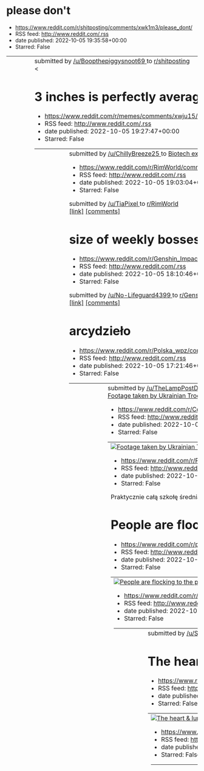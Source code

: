 # please don't
 - https://www.reddit.com/r/shitposting/comments/xwk1m3/please_dont/
 - RSS feed: http://www.reddit.com/.rss
 - date published: 2022-10-05 19:35:58+00:00
 - Starred: False

<table> <tr><td> <a href="https://www.reddit.com/r/shitposting/comments/xwk1m3/please_dont/"> <img alt="please don't" src="https://preview.redd.it/oe3ntmyxh1s91.jpg?width=320&amp;crop=smart&amp;auto=webp&amp;s=6f7716cd518fcfd7b8b5738075a5a3997357928e" title="please don't" /> </a> </td><td> &#32; submitted by &#32; <a href="https://www.reddit.com/user/Boopthepiggysnoot69"> /u/Boopthepiggysnoot69 </a> &#32; to &#32; <a href="https://www.reddit.com/r/shitposting/"> r/shitposting </a> <br /> <span><

# 3 inches is perfectly average at age 18.
 - https://www.reddit.com/r/memes/comments/xwju15/3_inches_is_perfectly_average_at_age_18/
 - RSS feed: http://www.reddit.com/.rss
 - date published: 2022-10-05 19:27:47+00:00
 - Starred: False

<table> <tr><td> <a href="https://www.reddit.com/r/memes/comments/xwju15/3_inches_is_perfectly_average_at_age_18/"> <img alt="3 inches is perfectly average at age 18." src="https://preview.redd.it/ffolwllkg1s91.jpg?width=640&amp;crop=smart&amp;auto=webp&amp;s=a58ec13b92c1922ba62da5402675ea92f273298e" title="3 inches is perfectly average at age 18." /> </a> </td><td> &#32; submitted by &#32; <a href="https://www.reddit.com/user/ChillyBreeze25"> /u/ChillyBreeze25 </a> &#32; to &#32; <a href="https

# Biotech expansion announced! Update 1.4 on unstable branch
 - https://www.reddit.com/r/RimWorld/comments/xwj7am/biotech_expansion_announced_update_14_on_unstable/
 - RSS feed: http://www.reddit.com/.rss
 - date published: 2022-10-05 19:03:04+00:00
 - Starred: False

&#32; submitted by &#32; <a href="https://www.reddit.com/user/TiaPixel"> /u/TiaPixel </a> &#32; to &#32; <a href="https://www.reddit.com/r/RimWorld/"> r/RimWorld </a> <br /> <span><a href="https://i.redd.it/0v8di63p81s91.jpg">[link]</a></span> &#32; <span><a href="https://www.reddit.com/r/RimWorld/comments/xwj7am/biotech_expansion_announced_update_14_on_unstable/">[comments]</a></span>

# size of weekly bosses compared
 - https://www.reddit.com/r/Genshin_Impact_Leaks/comments/xwhvmj/size_of_weekly_bosses_compared/
 - RSS feed: http://www.reddit.com/.rss
 - date published: 2022-10-05 18:10:46+00:00
 - Starred: False

&#32; submitted by &#32; <a href="https://www.reddit.com/user/No-Lifeguard4399"> /u/No-Lifeguard4399 </a> &#32; to &#32; <a href="https://www.reddit.com/r/Genshin_Impact_Leaks/"> r/Genshin_Impact_Leaks </a> <br /> <span><a href="https://i.redd.it/z6dw1lit21s91.jpg">[link]</a></span> &#32; <span><a href="https://www.reddit.com/r/Genshin_Impact_Leaks/comments/xwhvmj/size_of_weekly_bosses_compared/">[comments]</a></span>

# arcydzieło
 - https://www.reddit.com/r/Polska_wpz/comments/xwgluc/arcydzieło/
 - RSS feed: http://www.reddit.com/.rss
 - date published: 2022-10-05 17:21:46+00:00
 - Starred: False

<table> <tr><td> <a href="https://www.reddit.com/r/Polska_wpz/comments/xwgluc/arcydzieło/"> <img alt="arcydzieło" src="https://preview.redd.it/qw7ugu92u0s91.gif?width=320&amp;crop=smart&amp;s=396ac4281b365a2b8363da8fc24b0eea1edb44eb" title="arcydzieło" /> </a> </td><td> &#32; submitted by &#32; <a href="https://www.reddit.com/user/TheLampPostDealer"> /u/TheLampPostDealer </a> &#32; to &#32; <a href="https://www.reddit.com/r/Polska_wpz/"> r/Polska_wpz </a> <br /> <span><a href="https://i.redd.it/

# Footage taken by Ukrainian Troops of a Russian BMP driving to a Designated Surrender point.
 - https://www.reddit.com/r/CombatFootage/comments/xwfxqv/footage_taken_by_ukrainian_troops_of_a_russian/
 - RSS feed: http://www.reddit.com/.rss
 - date published: 2022-10-05 16:56:34+00:00
 - Starred: False

<table> <tr><td> <a href="https://www.reddit.com/r/CombatFootage/comments/xwfxqv/footage_taken_by_ukrainian_troops_of_a_russian/"> <img alt="Footage taken by Ukrainian Troops of a Russian BMP driving to a Designated Surrender point." src="https://external-preview.redd.it/oyCFsqruN1-Wcc_1haTs5nak80XhuFNz9i5trJNxQNY.png?width=320&amp;crop=smart&amp;auto=webp&amp;s=800baa888e265b0725db67c8366aae737b179aa6" title="Footage taken by Ukrainian Troops of a Russian BMP driving to a Designated Surrender p

# To normalne na studiach?
 - https://www.reddit.com/r/Polska/comments/xwfnmi/to_normalne_na_studiach/
 - RSS feed: http://www.reddit.com/.rss
 - date published: 2022-10-05 16:45:46+00:00
 - Starred: False

<!-- SC_OFF --><div class="md"><p>Praktycznie całą szkołę średnią pisałem 90% notatek, testów, zadań itp. na komputerze, miałem opinię o dysgrafię i dosyć dobre oceny więc nikt nigdy nie miał z tym problemu. Myślałem, że na studiach to już w ogóle bajka i nie będę musiał nawet nosić zeszytu tylko w spokoju będę mógł na zajęciach korzystać z PDFów na tablecie i do tego notować na laptopie. A tu nagle okazuje się że praktycznie każdy wykładowca robi o to problem i chce wszystko na papierze xD dzis

# People are flocking to the passport officies across Kaliningrad (new citisens receive pasports after chugging a pitcher of Pilsener)
 - https://www.reddit.com/r/poland/comments/xwfn6u/people_are_flocking_to_the_passport_officies/
 - RSS feed: http://www.reddit.com/.rss
 - date published: 2022-10-05 16:45:17+00:00
 - Starred: False

<table> <tr><td> <a href="https://www.reddit.com/r/poland/comments/xwfn6u/people_are_flocking_to_the_passport_officies/"> <img alt="People are flocking to the passport officies across Kaliningrad (new citisens receive pasports after chugging a pitcher of Pilsener)" src="https://preview.redd.it/ixf355ukn0s91.jpg?width=640&amp;crop=smart&amp;auto=webp&amp;s=121657f0d1482281b004b550249451b91b1279a3" title="People are flocking to the passport officies across Kaliningrad (new citisens receive pasport

# Wife catches her cheating husband
 - https://www.reddit.com/r/PublicFreakout/comments/xwfl5n/wife_catches_her_cheating_husband/
 - RSS feed: http://www.reddit.com/.rss
 - date published: 2022-10-05 16:43:04+00:00
 - Starred: False

<table> <tr><td> <a href="https://www.reddit.com/r/PublicFreakout/comments/xwfl5n/wife_catches_her_cheating_husband/"> <img alt="Wife catches her cheating husband" src="https://external-preview.redd.it/z1o-rP7lgn6cRXCDrTxH6j66LUUBFO5d9jB9olA8wpQ.png?width=320&amp;crop=smart&amp;auto=webp&amp;s=f5d9da5c223f0c1891cf0c0f88426f5c7f048db7" title="Wife catches her cheating husband" /> </a> </td><td> &#32; submitted by &#32; <a href="https://www.reddit.com/user/SamMee514"> /u/SamMee514 </a> &#32; to &#

# The heart & lung capacity & strength of trans women exceed those of cis women, even after years of hormone therapy, but they are lower than those of cis men. Total body fat was lower & skeletal muscle mass was higher among the trans women than among the cis women, but higher & lower than cis men.
 - https://www.reddit.com/r/science/comments/xwen38/the_heart_lung_capacity_strength_of_trans_women/
 - RSS feed: http://www.reddit.com/.rss
 - date published: 2022-10-05 16:06:30+00:00
 - Starred: False

<table> <tr><td> <a href="https://www.reddit.com/r/science/comments/xwen38/the_heart_lung_capacity_strength_of_trans_women/"> <img alt="The heart &amp; lung capacity &amp; strength of trans women exceed those of cis women, even after years of hormone therapy, but they are lower than those of cis men. Total body fat was lower &amp; skeletal muscle mass was higher among the trans women than among the cis women, but higher &amp; lower than cis men." src="https://external-preview.redd.it/SI2Fun0v_Q8

# Przypomniałem sobie pytona warszawskiego po 4 latach i chciałem sprawdzić co się z nim w końcu stało.
 - https://www.reddit.com/r/Polska_wpz/comments/xweg8n/przypomniałem_sobie_pytona_warszawskiego_po_4/
 - RSS feed: http://www.reddit.com/.rss
 - date published: 2022-10-05 15:59:47+00:00
 - Starred: False

<table> <tr><td> <a href="https://www.reddit.com/r/Polska_wpz/comments/xweg8n/przypomniałem_sobie_pytona_warszawskiego_po_4/"> <img alt="Przypomniałem sobie pytona warszawskiego po 4 latach i chciałem sprawdzić co się z nim w końcu stało." src="https://preview.redd.it/7xo8wvjgf0s91.jpg?width=640&amp;crop=smart&amp;auto=webp&amp;s=3344a2302494c1a8f8dd32f63e19e278fb2d21f1" title="Przypomniałem sobie pytona warszawskiego po 4 latach i chciałem sprawdzić co się z nim w końcu stało." /> </a> </td><td

# Jeden osiem L
 - https://www.reddit.com/r/Polska_wpz/comments/xweb7i/jeden_osiem_l/
 - RSS feed: http://www.reddit.com/.rss
 - date published: 2022-10-05 15:54:26+00:00
 - Starred: False

<table> <tr><td> <a href="https://www.reddit.com/r/Polska_wpz/comments/xweb7i/jeden_osiem_l/"> <img alt="Jeden osiem L" src="https://external-preview.redd.it/XzLW1PDzqWPqhuI1O5WIszjC_dqY68jACzD2Om5U-10.png?width=640&amp;crop=smart&amp;auto=webp&amp;s=4f0025edccd41f9ce04e95df76c5cda36a2a0d8b" title="Jeden osiem L" /> </a> </td><td> &#32; submitted by &#32; <a href="https://www.reddit.com/user/L3GALC0N"> /u/L3GALC0N </a> &#32; to &#32; <a href="https://www.reddit.com/r/Polska_wpz/"> r/Polska_wpz <

# to swim to Chernobyl's reactor 4
 - https://www.reddit.com/r/therewasanattempt/comments/xwd0pn/to_swim_to_chernobyls_reactor_4/
 - RSS feed: http://www.reddit.com/.rss
 - date published: 2022-10-05 15:04:08+00:00
 - Starred: False

<table> <tr><td> <a href="https://www.reddit.com/r/therewasanattempt/comments/xwd0pn/to_swim_to_chernobyls_reactor_4/"> <img alt="to swim to Chernobyl's reactor 4" src="https://external-preview.redd.it/2hp7olzf7nDSvLT8UZxIhvgQ0LmGFEKIKU7Bwmv2ya0.png?width=640&amp;crop=smart&amp;auto=webp&amp;s=69835cd41dfe3c049c04f6678836d69ae031f192" title="to swim to Chernobyl's reactor 4" /> </a> </td><td> &#32; submitted by &#32; <a href="https://www.reddit.com/user/keeperofthecan"> /u/keeperofthecan </a> &#

# This meme was made by Foreskin gang
 - https://www.reddit.com/r/memes/comments/xwcq9g/this_meme_was_made_by_foreskin_gang/
 - RSS feed: http://www.reddit.com/.rss
 - date published: 2022-10-05 14:53:03+00:00
 - Starred: False

&#32; submitted by &#32; <a href="https://www.reddit.com/user/Sirikoala"> /u/Sirikoala </a> &#32; to &#32; <a href="https://www.reddit.com/r/memes/"> r/memes </a> <br /> <span><a href="https://i.redd.it/4zw4i4oj30s91.jpg">[link]</a></span> &#32; <span><a href="https://www.reddit.com/r/memes/comments/xwcq9g/this_meme_was_made_by_foreskin_gang/">[comments]</a></span>

# Which one are you?
 - https://www.reddit.com/r/shitposting/comments/xwcoal/which_one_are_you/
 - RSS feed: http://www.reddit.com/.rss
 - date published: 2022-10-05 14:50:55+00:00
 - Starred: False

<table> <tr><td> <a href="https://www.reddit.com/r/shitposting/comments/xwcoal/which_one_are_you/"> <img alt="Which one are you?" src="https://preview.redd.it/0uduqzo530s91.png?width=640&amp;crop=smart&amp;auto=webp&amp;s=f32dd312093dc4ef844118a18924a94bac4226c4" title="Which one are you?" /> </a> </td><td> &#32; submitted by &#32; <a href="https://www.reddit.com/user/Sock-the-Fox"> /u/Sock-the-Fox </a> &#32; to &#32; <a href="https://www.reddit.com/r/shitposting/"> r/shitposting </a> <br /> <sp

# Uważajcie na ludzi w drogich samochodach, łatwo tracą nerwy
 - https://www.reddit.com/r/Polska/comments/xwc48b/uważajcie_na_ludzi_w_drogich_samochodach_łatwo/
 - RSS feed: http://www.reddit.com/.rss
 - date published: 2022-10-05 14:28:45+00:00
 - Starred: False

<!-- SC_OFF --><div class="md"><p>Typ w jakimś drogim bwm (oczywiście crossover XD) zastawił mi na parkingu dojazd do szafek z bateriami (coś jak paczkomat), więc musiałem z nimi tyrać z parkingu do samochodu, zamiast podjechać i ułatwić sobie pracę. Praktycznie codziennie muszę się wkurzać na takich dzbanów, ale teraz było ich dwóch, więc postanowiłem się odegrać i zablokować jednego z nich, aż nie wyładuję wszystkich baterii z samochodu. Dojazd do szafek prowadzi przez przejście dla pieszych, 

# A woman holding a material coloured in Vanta Black, known as the darkest black.
 - https://www.reddit.com/r/interestingasfuck/comments/xwbrfu/a_woman_holding_a_material_coloured_in_vanta/
 - RSS feed: http://www.reddit.com/.rss
 - date published: 2022-10-05 14:14:04+00:00
 - Starred: False

<table> <tr><td> <a href="https://www.reddit.com/r/interestingasfuck/comments/xwbrfu/a_woman_holding_a_material_coloured_in_vanta/"> <img alt="A woman holding a material coloured in Vanta Black, known as the darkest black." src="https://preview.redd.it/1nz43eclwzr91.jpg?width=640&amp;crop=smart&amp;auto=webp&amp;s=bd48975363b49444574e82b1ada5d58dc0997c92" title="A woman holding a material coloured in Vanta Black, known as the darkest black." /> </a> </td><td> &#32; submitted by &#32; <a href="ht

# Apartment of the Future?
 - https://www.reddit.com/r/nextfuckinglevel/comments/xwbq4e/apartment_of_the_future/
 - RSS feed: http://www.reddit.com/.rss
 - date published: 2022-10-05 14:12:32+00:00
 - Starred: False

<table> <tr><td> <a href="https://www.reddit.com/r/nextfuckinglevel/comments/xwbq4e/apartment_of_the_future/"> <img alt="Apartment of the Future?" src="https://external-preview.redd.it/hkFmdi8FBB3Rp8JF0O2VmJgivYeFzC_WhS9zXFpeo3U.png?width=320&amp;crop=smart&amp;auto=webp&amp;s=c6613f950e91b376be310663075f136394fcece6" title="Apartment of the Future?" /> </a> </td><td> &#32; submitted by &#32; <a href="https://www.reddit.com/user/1aibohphobia1"> /u/1aibohphobia1 </a> &#32; to &#32; <a href="https

# (OC) I created an example of my daily hallucinations.
 - https://www.reddit.com/r/pics/comments/xwbncp/oc_i_created_an_example_of_my_daily_hallucinations/
 - RSS feed: http://www.reddit.com/.rss
 - date published: 2022-10-05 14:09:19+00:00
 - Starred: False

<table> <tr><td> <a href="https://www.reddit.com/r/pics/comments/xwbncp/oc_i_created_an_example_of_my_daily_hallucinations/"> <img alt="(OC) I created an example of my daily hallucinations." src="https://preview.redd.it/h4z7mo2rvzr91.jpg?width=640&amp;crop=smart&amp;auto=webp&amp;s=2c6cdf971253607e1b18a45b575af41e646e0d0e" title="(OC) I created an example of my daily hallucinations." /> </a> </td><td> &#32; submitted by &#32; <a href="https://www.reddit.com/user/noodleisacat"> /u/noodleisacat </

# nauczyciel na lekcji zamiast informatyki dyskutuje teorie spiskowe i oskarża ludzi. Co mam zrobić?
 - https://www.reddit.com/r/Polska/comments/xwbdxr/nauczyciel_na_lekcji_zamiast_informatyki/
 - RSS feed: http://www.reddit.com/.rss
 - date published: 2022-10-05 13:58:50+00:00
 - Starred: False

<!-- SC_OFF --><div class="md"><p>Okej chodzę do szkoły elitarnej nazwijcie jak chcecie, dokładnie i mam problem. Nauczyciel informatyki na lekcjach dyskutuje jak żydzi zorganizowali 9/11 jak szczepionki i 5g zabijają i mówi że Ukraina musi przetrwać i pomoc im to upośledzenie. Promuje też własną stronę buzi.info.pl na której ma tylko część swoich opinii i tak dalej. Opinie to nie problem ale zamiast robić lekcje on dyskutuje o tym i się przed wszystkim broni mówiąc że &quot;otwiera oczy&quot; u

# 💀🤮🤮
 - https://www.reddit.com/r/youngpeopleyoutube/comments/xw9uom/_/
 - RSS feed: http://www.reddit.com/.rss
 - date published: 2022-10-05 12:52:06+00:00
 - Starred: False

<table> <tr><td> <a href="https://www.reddit.com/r/youngpeopleyoutube/comments/xw9uom/_/"> <img alt="💀🤮🤮" src="https://preview.redd.it/udiwl7yyhzr91.jpg?width=640&amp;crop=smart&amp;auto=webp&amp;s=7c375685b9a224326524b7a289b2354937f629be" title="💀🤮🤮" /> </a> </td><td> &#32; submitted by &#32; <a href="https://www.reddit.com/user/ILikeYoCutG42069"> /u/ILikeYoCutG42069 </a> &#32; to &#32; <a href="https://www.reddit.com/r/youngpeopleyoutube/"> r/youngpeopleyoutube </a> <br /> <span><a href="https

# Qatar Rules for Fifa World Cup
 - https://www.reddit.com/r/Damnthatsinteresting/comments/xw9twq/qatar_rules_for_fifa_world_cup/
 - RSS feed: http://www.reddit.com/.rss
 - date published: 2022-10-05 12:51:05+00:00
 - Starred: False

<table> <tr><td> <a href="https://www.reddit.com/r/Damnthatsinteresting/comments/xw9twq/qatar_rules_for_fifa_world_cup/"> <img alt="Qatar Rules for Fifa World Cup" src="https://preview.redd.it/otscczjshzr91.jpg?width=640&amp;crop=smart&amp;auto=webp&amp;s=5cba7c30a68a43ad7c4ba67c991dc54585d78f0f" title="Qatar Rules for Fifa World Cup" /> </a> </td><td> &#32; submitted by &#32; <a href="https://www.reddit.com/user/Own-Philosophy-5356"> /u/Own-Philosophy-5356 </a> &#32; to &#32; <a href="https://w

# Why is Yuumi allowed to do insane amounts of damage all the while being untargetable?
 - https://www.reddit.com/r/leagueoflegends/comments/xw9i2d/why_is_yuumi_allowed_to_do_insane_amounts_of/
 - RSS feed: http://www.reddit.com/.rss
 - date published: 2022-10-05 12:36:04+00:00
 - Starred: False

<!-- SC_OFF --><div class="md"><p>If you haven't been following Worlds, then you haven't been seeing how much priority teams have been placing on her.</p> <p><a href="https://media.discordapp.net/attachments/343776716550045696/1026266831247384687/unknown.png">Given that she can deal extreme amounts of damage with Luden's, especially as an untargetable support on a budget</a> (all the games Yuumi has been played in has her dealing lots of damage), I have to ask, how is this healthy for the game b

# Qatar's rules for the world cup
 - https://www.reddit.com/r/mildlyinfuriating/comments/xw9f6d/qatars_rules_for_the_world_cup/
 - RSS feed: http://www.reddit.com/.rss
 - date published: 2022-10-05 12:32:27+00:00
 - Starred: False

<table> <tr><td> <a href="https://www.reddit.com/r/mildlyinfuriating/comments/xw9f6d/qatars_rules_for_the_world_cup/"> <img alt="Qatar's rules for the world cup" src="https://preview.redd.it/xh6srrmfezr91.png?width=640&amp;crop=smart&amp;auto=webp&amp;s=37827c24b43cc520998121f9418b2afbbf4f7db2" title="Qatar's rules for the world cup" /> </a> </td><td> &#32; submitted by &#32; <a href="https://www.reddit.com/user/baldi_863"> /u/baldi_863 </a> &#32; to &#32; <a href="https://www.reddit.com/r/mildl

# Nękający landlord, pomocy
 - https://www.reddit.com/r/Polska/comments/xw8691/nękający_landlord_pomocy/
 - RSS feed: http://www.reddit.com/.rss
 - date published: 2022-10-05 11:34:13+00:00
 - Starred: False

<!-- SC_OFF --><div class="md"><p>Przepraszam z góry, że tutaj piszę, ale nie wiem do kogo się z tym zwrócić. </p> <p>Wraz z chłopakiem na początku września wynajęliśmy mieszkanie w mieście (mniej więcej w centrum) za 1400 zł. Mieszkanie ma 34m<sup>2,</sup> pokój, przedpokój, łazienka i kuchnia. Mieszkanie okazało się po podpisaniu umowy w opłakanym stanie, czego nie byliśmy w stanie wyłapać podczas oglądania mieszkania. Umowę mamy podpisaną z Tomaszem (imię zmienione, ale tak będzie łatwiej odn

# seriously where do the meme come from
 - https://www.reddit.com/r/2visegrad4you/comments/xw84ni/seriously_where_do_the_meme_come_from/
 - RSS feed: http://www.reddit.com/.rss
 - date published: 2022-10-05 11:31:52+00:00
 - Starred: False

<table> <tr><td> <a href="https://www.reddit.com/r/2visegrad4you/comments/xw84ni/seriously_where_do_the_meme_come_from/"> <img alt="seriously where do the meme come from" src="https://preview.redd.it/uaorrhsn3zr91.jpg?width=640&amp;crop=smart&amp;auto=webp&amp;s=5baa588b7236dc5c62374a699bac4394cfe07d2e" title="seriously where do the meme come from" /> </a> </td><td> &#32; submitted by &#32; <a href="https://www.reddit.com/user/Dabster45"> /u/Dabster45 </a> &#32; to &#32; <a href="https://www.red

# Upcoming CDPR plans have just been announced! 5 new Witcher games!
 - https://www.reddit.com/r/gaming/comments/xw7evr/upcoming_cdpr_plans_have_just_been_announced_5/
 - RSS feed: http://www.reddit.com/.rss
 - date published: 2022-10-05 10:56:13+00:00
 - Starred: False

<table> <tr><td> <a href="https://www.reddit.com/r/gaming/comments/xw7evr/upcoming_cdpr_plans_have_just_been_announced_5/"> <img alt="Upcoming CDPR plans have just been announced! 5 new Witcher games!" src="https://preview.redd.it/bq6fs0t6xyr91.jpg?width=640&amp;crop=smart&amp;auto=webp&amp;s=54cb14feb3d9d0bdd3bba54c19b5e4787f85bae1" title="Upcoming CDPR plans have just been announced! 5 new Witcher games!" /> </a> </td><td> &#32; submitted by &#32; <a href="https://www.reddit.com/user/majkkali"

# Dziwne przygody kolegi upośledzonego
 - https://www.reddit.com/r/okkolegauposledzony/comments/xw78ha/dziwne_przygody_kolegi_upośledzonego/
 - RSS feed: http://www.reddit.com/.rss
 - date published: 2022-10-05 10:47:02+00:00
 - Starred: False

<table> <tr><td> <a href="https://www.reddit.com/r/okkolegauposledzony/comments/xw78ha/dziwne_przygody_kolegi_upośledzonego/"> <img alt="Dziwne przygody kolegi upośledzonego" src="https://preview.redd.it/5pm5u1tnvyr91.jpg?width=320&amp;crop=smart&amp;auto=webp&amp;s=83a47b4ab6f55aeff6c1869db60584870b81439d" title="Dziwne przygody kolegi upośledzonego" /> </a> </td><td> &#32; submitted by &#32; <a href="https://www.reddit.com/user/kaggnnix"> /u/kaggnnix </a> &#32; to &#32; <a href="https://www.re

# Jak przekonać mamę do trzymania pieniędzy w banku?
 - https://www.reddit.com/r/Polska/comments/xw76p3/jak_przekonać_mamę_do_trzymania_pieniędzy_w_banku/
 - RSS feed: http://www.reddit.com/.rss
 - date published: 2022-10-05 10:44:19+00:00
 - Starred: False

<!-- SC_OFF --><div class="md"><p>Moja mama ma trochę pieniędzy w przysłowiowej skarpecie. Nie są to jakieś wielkie kwoty, raptem kilka tysięcy złotych. Wszystko zarobione w pełni legalnie ofc.</p> <p>Gdy się jej pytałem o to, to mówiła jakieś rzeczy w stylu &quot;żeby bank nie wiedział, ile mamy pieniędzy, że po co oni mają wiedzieć&quot;, jakieś inne ogólniki bez większej argumentacji. Nie jest ona jakaś super anty-bankowa, ma chyba parę kont i raz na ruski rok płaci kartą w sklepie.</p> <p>Pa

# People are aware of "champion overlap", like Maokai mains playing Ornn and Vlad mains playing Kassadin. But why are Yuumi OTPs all cracked on Kha'zix and Talon?
 - https://www.reddit.com/r/leagueoflegends/comments/xw723e/people_are_aware_of_champion_overlap_like_maokai/
 - RSS feed: http://www.reddit.com/.rss
 - date published: 2022-10-05 10:37:21+00:00
 - Starred: False

<!-- SC_OFF --><div class="md"><p>It doesn't make sense to me. It feels like half the time I see a Yuumi OTP, their winrate on their champion will be a moderate 48-52% with the bulk of their games played on it. However, it turns out that they're literally Bengi whenever they play Talon or Kha'zix with jawdropping blue or borderline blue KDAs on the champion and 70% winrates.</p> <p>What is the similarity in playstyle between a safe support enchanter like Yuumi and an extremely aggressive high-ri

# It was great while it lasted
 - https://www.reddit.com/r/memes/comments/xw708x/it_was_great_while_it_lasted/
 - RSS feed: http://www.reddit.com/.rss
 - date published: 2022-10-05 10:34:34+00:00
 - Starred: False

<table> <tr><td> <a href="https://www.reddit.com/r/memes/comments/xw708x/it_was_great_while_it_lasted/"> <img alt="It was great while it lasted" src="https://preview.redd.it/9vhrtnudtyr91.gif?width=320&amp;crop=smart&amp;s=3f248258fe34f111cfd3745697f4e79ab52e5172" title="It was great while it lasted" /> </a> </td><td> &#32; submitted by &#32; <a href="https://www.reddit.com/user/Theghost129"> /u/Theghost129 </a> &#32; to &#32; <a href="https://www.reddit.com/r/memes/"> r/memes </a> <br /> <span>

# 26-year-old Playboy model Anna Nicole Smith and 89-year-old billionaire oil tycoon J Howard Marshall on their wedding day in 1994. Their marriage lasted fourteen months until Marshall died in 1995.
 - https://www.reddit.com/r/Damnthatsinteresting/comments/xw6v3j/26yearold_playboy_model_anna_nicole_smith_and/
 - RSS feed: http://www.reddit.com/.rss
 - date published: 2022-10-05 10:26:39+00:00
 - Starred: False

<table> <tr><td> <a href="https://www.reddit.com/r/Damnthatsinteresting/comments/xw6v3j/26yearold_playboy_model_anna_nicole_smith_and/"> <img alt="26-year-old Playboy model Anna Nicole Smith and 89-year-old billionaire oil tycoon J Howard Marshall on their wedding day in 1994. Their marriage lasted fourteen months until Marshall died in 1995." src="https://preview.redd.it/b5lyofu0syr91.jpg?width=640&amp;crop=smart&amp;auto=webp&amp;s=19490c7131c389a6ec34c6648645c0ec329efd06" title="26-year-old P

# Russian diplomats warn of a direct clash with the West over the US's latest weapons for Ukraine
 - https://www.reddit.com/r/worldnews/comments/xw6sd3/russian_diplomats_warn_of_a_direct_clash_with_the/
 - RSS feed: http://www.reddit.com/.rss
 - date published: 2022-10-05 10:22:10+00:00
 - Starred: False

&#32; submitted by &#32; <a href="https://www.reddit.com/user/Arviericp"> /u/Arviericp </a> &#32; to &#32; <a href="https://www.reddit.com/r/worldnews/"> r/worldnews </a> <br /> <span><a href="https://www.businessinsider.com/us-military-aid-risks-direct-clash-between-russia-west-diplomats-2022-10?international=true&amp;r=US&amp;IR=T">[link]</a></span> &#32; <span><a href="https://www.reddit.com/r/worldnews/comments/xw6sd3/russian_diplomats_warn_of_a_direct_clash_with_the/">[comments]</a></span>

# Plot Twist
 - https://www.reddit.com/r/memes/comments/xw6jqb/plot_twist/
 - RSS feed: http://www.reddit.com/.rss
 - date published: 2022-10-05 10:08:45+00:00
 - Starred: False

<table> <tr><td> <a href="https://www.reddit.com/r/memes/comments/xw6jqb/plot_twist/"> <img alt="Plot Twist" src="https://preview.redd.it/g2ebbuotoyr91.jpg?width=640&amp;crop=smart&amp;auto=webp&amp;s=330a7b1acb861f795ec82990ecfbc7748c61d0e9" title="Plot Twist" /> </a> </td><td> &#32; submitted by &#32; <a href="https://www.reddit.com/user/tropical360guy"> /u/tropical360guy </a> &#32; to &#32; <a href="https://www.reddit.com/r/memes/"> r/memes </a> <br /> <span><a href="https://i.redd.it/g2ebbuo

# Hej, jak poznać ludzi?
 - https://www.reddit.com/r/Polska/comments/xw69kf/hej_jak_poznać_ludzi/
 - RSS feed: http://www.reddit.com/.rss
 - date published: 2022-10-05 09:52:52+00:00
 - Starred: False

<!-- SC_OFF --><div class="md"><p>Mam 27 lat i nie mam nikogo oprócz rodziców. Jestem specyficzna i z pewnością mam wachlarz problemów psychicznych, nie chcę w tindera, a chciałabym poznać ludzi o podobnych zainteresowaniach i światopoglądzie co ja by ten wachlarz zamknąć i spalić. Potrafię udzielać sie w konwersacji i ogólnie nie mam z tym problemu jak już się rozgrzeję - no ale właśnie zazwyczaj nie lubię small talk, w moim życiu jedyne co osiągam to wyższe lvle na steamie - i nawet nie mam z 

# Is this a joke? I have to grind 8 months for one legendary skin in the shop? 😆
 - https://www.reddit.com/r/Overwatch/comments/xw6732/is_this_a_joke_i_have_to_grind_8_months_for_one/
 - RSS feed: http://www.reddit.com/.rss
 - date published: 2022-10-05 09:48:53+00:00
 - Starred: False

<table> <tr><td> <a href="https://www.reddit.com/r/Overwatch/comments/xw6732/is_this_a_joke_i_have_to_grind_8_months_for_one/"> <img alt="Is this a joke? I have to grind 8 months for one legendary skin in the shop? 😆" src="https://preview.redd.it/mwd1agmzkyr91.jpg?width=640&amp;crop=smart&amp;auto=webp&amp;s=9373485b7287c97d744ed06d6ef41b1f0a079edd" title="Is this a joke? I have to grind 8 months for one legendary skin in the shop? 😆" /> </a> </td><td> &#32; submitted by &#32; <a href="https://w

# Red, explain yourself
 - https://www.reddit.com/r/Terraria/comments/xw65zw/red_explain_yourself/
 - RSS feed: http://www.reddit.com/.rss
 - date published: 2022-10-05 09:47:04+00:00
 - Starred: False

<table> <tr><td> <a href="https://www.reddit.com/r/Terraria/comments/xw65zw/red_explain_yourself/"> <img alt="Red, explain yourself" src="https://preview.redd.it/yakqg7nwkyr91.png?width=216&amp;crop=smart&amp;auto=webp&amp;s=ca3eaf58c188810df9cc7db3ca2fa7dee9937164" title="Red, explain yourself" /> </a> </td><td> &#32; submitted by &#32; <a href="https://www.reddit.com/user/sunnybunny21y"> /u/sunnybunny21y </a> &#32; to &#32; <a href="https://www.reddit.com/r/Terraria/"> r/Terraria </a> <br /> <

# We are sure that we are the most evolved living species on this planet?
 - https://www.reddit.com/r/Unexpected/comments/xw624g/we_are_sure_that_we_are_the_most_evolved_living/
 - RSS feed: http://www.reddit.com/.rss
 - date published: 2022-10-05 09:40:35+00:00
 - Starred: False

<table> <tr><td> <a href="https://www.reddit.com/r/Unexpected/comments/xw624g/we_are_sure_that_we_are_the_most_evolved_living/"> <img alt="We are sure that we are the most evolved living species on this planet?" src="https://external-preview.redd.it/2pWD9e3S5HXkZgFyP2E57O3ES5pQVKLjnzNMw3lxmEE.png?width=640&amp;crop=smart&amp;auto=webp&amp;s=10419e7801100ae33e2b448248928021d0ef36b8" title="We are sure that we are the most evolved living species on this planet?" /> </a> </td><td> &#32; submitted b

# Polish and Czech delegation on the way to Královec
 - https://www.reddit.com/r/poland/comments/xw5z54/polish_and_czech_delegation_on_the_way_to_královec/
 - RSS feed: http://www.reddit.com/.rss
 - date published: 2022-10-05 09:35:28+00:00
 - Starred: False

<table> <tr><td> <a href="https://www.reddit.com/r/poland/comments/xw5z54/polish_and_czech_delegation_on_the_way_to_královec/"> <img alt="Polish and Czech delegation on the way to Královec" src="https://preview.redd.it/s9tx2vsviyr91.png?width=216&amp;crop=smart&amp;auto=webp&amp;s=2488e48b202c4199036cd02f6a788a2a88487099" title="Polish and Czech delegation on the way to Královec" /> </a> </td><td> &#32; submitted by &#32; <a href="https://www.reddit.com/user/HerOfOlympus"> /u/HerOfOlympus </a> &

# Moroccans protest 'racist' French, EU visa policies
 - https://www.reddit.com/r/europe/comments/xw5yi3/moroccans_protest_racist_french_eu_visa_policies/
 - RSS feed: http://www.reddit.com/.rss
 - date published: 2022-10-05 09:34:26+00:00
 - Starred: False

<table> <tr><td> <a href="https://www.reddit.com/r/europe/comments/xw5yi3/moroccans_protest_racist_french_eu_visa_policies/"> <img alt="Moroccans protest 'racist' French, EU visa policies" src="https://external-preview.redd.it/WXOI8SuLP-d0O1HCBvgor_SXLXUSNKQHl7AfhbW4dBs.jpg?width=640&amp;crop=smart&amp;auto=webp&amp;s=a249b88ce606d0e9cb0d2c58c557965e552b79b5" title="Moroccans protest 'racist' French, EU visa policies" /> </a> </td><td> &#32; submitted by &#32; <a href="https://www.reddit.com/use

# Give me any item in the game and I can tell you how it is useful
 - https://www.reddit.com/r/MinecraftMemes/comments/xw5wge/give_me_any_item_in_the_game_and_i_can_tell_you/
 - RSS feed: http://www.reddit.com/.rss
 - date published: 2022-10-05 09:31:05+00:00
 - Starred: False

<table> <tr><td> <a href="https://www.reddit.com/r/MinecraftMemes/comments/xw5wge/give_me_any_item_in_the_game_and_i_can_tell_you/"> <img alt="Give me any item in the game and I can tell you how it is useful" src="https://preview.redd.it/15v2bnv3iyr91.jpg?width=108&amp;crop=smart&amp;auto=webp&amp;s=db06bc945ae636c73bdcd37331afa443832e312c" title="Give me any item in the game and I can tell you how it is useful" /> </a> </td><td> &#32; submitted by &#32; <a href="https://www.reddit.com/user/Bill

# NO FUCKING WAY
 - https://www.reddit.com/r/shitposting/comments/xw5vvp/no_fucking_way/
 - RSS feed: http://www.reddit.com/.rss
 - date published: 2022-10-05 09:30:17+00:00
 - Starred: False

<table> <tr><td> <a href="https://www.reddit.com/r/shitposting/comments/xw5vvp/no_fucking_way/"> <img alt="NO FUCKING WAY" src="https://preview.redd.it/lx6wkjsyhyr91.jpg?width=640&amp;crop=smart&amp;auto=webp&amp;s=46635f308bf2240e525698cebcf9e9b23ab609d6" title="NO FUCKING WAY" /> </a> </td><td> &#32; submitted by &#32; <a href="https://www.reddit.com/user/czerstwychlebb"> /u/czerstwychlebb </a> &#32; to &#32; <a href="https://www.reddit.com/r/shitposting/"> r/shitposting </a> <br /> <span><a h

# Supply drop situations
 - https://www.reddit.com/r/DeepRockGalactic/comments/xw5u7t/supply_drop_situations/
 - RSS feed: http://www.reddit.com/.rss
 - date published: 2022-10-05 09:27:34+00:00
 - Starred: False

<table> <tr><td> <a href="https://www.reddit.com/r/DeepRockGalactic/comments/xw5u7t/supply_drop_situations/"> <img alt="Supply drop situations" src="https://preview.redd.it/9566no4fhyr91.png?width=320&amp;crop=smart&amp;auto=webp&amp;s=4b36e1ff914e4e4ae6d4ab035295f4c9ceab16ef" title="Supply drop situations" /> </a> </td><td> &#32; submitted by &#32; <a href="https://www.reddit.com/user/Free_Performance_999"> /u/Free_Performance_999 </a> &#32; to &#32; <a href="https://www.reddit.com/r/DeepRockGa

# Management won't understand
 - https://www.reddit.com/r/ProgrammerHumor/comments/xw5mc2/management_wont_understand/
 - RSS feed: http://www.reddit.com/.rss
 - date published: 2022-10-05 09:14:26+00:00
 - Starred: False

<table> <tr><td> <a href="https://www.reddit.com/r/ProgrammerHumor/comments/xw5mc2/management_wont_understand/"> <img alt="Management won't understand" src="https://preview.redd.it/moc56tjmeyr91.png?width=640&amp;crop=smart&amp;auto=webp&amp;s=5ba60eb6cc8ff5626513f8a1a3e72c524ba0938c" title="Management won't understand" /> </a> </td><td> &#32; submitted by &#32; <a href="https://www.reddit.com/user/Dewernh"> /u/Dewernh </a> &#32; to &#32; <a href="https://www.reddit.com/r/ProgrammerHumor/"> r/Pr

# We need money ;/
 - https://www.reddit.com/r/poland/comments/xw5maz/we_need_money/
 - RSS feed: http://www.reddit.com/.rss
 - date published: 2022-10-05 09:14:23+00:00
 - Starred: False

<table> <tr><td> <a href="https://www.reddit.com/r/poland/comments/xw5maz/we_need_money/"> <img alt="We need money ;/" src="https://preview.redd.it/shij3dub2yr91.png?width=640&amp;crop=smart&amp;auto=webp&amp;s=99b5cabb519a31db3a7a55829e0f6f47060056d8" title="We need money ;/" /> </a> </td><td> &#32; submitted by &#32; <a href="https://www.reddit.com/user/Bune20"> /u/Bune20 </a> &#32; to &#32; <a href="https://www.reddit.com/r/poland/"> r/poland </a> <br /> <span><a href="https://i.redd.it/shij3

# Yes, because it's far away and I'm a dumbass
 - https://www.reddit.com/r/MurderedByWords/comments/xw5l7u/yes_because_its_far_away_and_im_a_dumbass/
 - RSS feed: http://www.reddit.com/.rss
 - date published: 2022-10-05 09:12:32+00:00
 - Starred: False

<table> <tr><td> <a href="https://www.reddit.com/r/MurderedByWords/comments/xw5l7u/yes_because_its_far_away_and_im_a_dumbass/"> <img alt="Yes, because it's far away and I'm a dumbass" src="https://preview.redd.it/fynnkcm949k81.jpg?width=640&amp;crop=smart&amp;auto=webp&amp;s=c52394c78d0e564230155881f0c5e90f6c45ffff" title="Yes, because it's far away and I'm a dumbass" /> </a> </td><td> &#32; submitted by &#32; <a href="https://www.reddit.com/user/clarityclosetti"> /u/clarityclosetti </a> &#32; t

# Asus is making motherboards with the connectors on the back for a cleaner cable look
 - https://www.reddit.com/r/pcmasterrace/comments/xw5eo0/asus_is_making_motherboards_with_the_connectors/
 - RSS feed: http://www.reddit.com/.rss
 - date published: 2022-10-05 09:01:39+00:00
 - Starred: False

<table> <tr><td> <a href="https://www.reddit.com/r/pcmasterrace/comments/xw5eo0/asus_is_making_motherboards_with_the_connectors/"> <img alt="Asus is making motherboards with the connectors on the back for a cleaner cable look" src="https://preview.redd.it/f8x4e9qtcyr91.jpg?width=640&amp;crop=smart&amp;auto=webp&amp;s=1995d8e73127f8c7e64ae808c253ec2d4300d00a" title="Asus is making motherboards with the connectors on the back for a cleaner cable look" /> </a> </td><td> &#32; submitted by &#32; <a 

# ok
 - https://www.reddit.com/r/okkolegauposledzony/comments/xw56bt/ok/
 - RSS feed: http://www.reddit.com/.rss
 - date published: 2022-10-05 08:47:46+00:00
 - Starred: False

<table> <tr><td> <a href="https://www.reddit.com/r/okkolegauposledzony/comments/xw56bt/ok/"> <img alt="ok" src="https://preview.redd.it/hizbpftdayr91.jpg?width=320&amp;crop=smart&amp;auto=webp&amp;s=b45b0d323429fa2680b93bbb68ba0a660770d264" title="ok" /> </a> </td><td> &#32; submitted by &#32; <a href="https://www.reddit.com/user/dcyuls"> /u/dcyuls </a> &#32; to &#32; <a href="https://www.reddit.com/r/okkolegauposledzony/"> r/okkolegauposledzony </a> <br /> <span><a href="https://i.redd.it/hizbp

# Kanye Szkaluje Papieża
 - https://www.reddit.com/r/Polska/comments/xw51p6/kanye_szkaluje_papieża/
 - RSS feed: http://www.reddit.com/.rss
 - date published: 2022-10-05 08:39:56+00:00
 - Starred: False

<table> <tr><td> <a href="https://www.reddit.com/r/Polska/comments/xw51p6/kanye_szkaluje_papieża/"> <img alt="Kanye Szkaluje Papieża" src="https://preview.redd.it/0qbv02kz8yr91.jpg?width=320&amp;crop=smart&amp;auto=webp&amp;s=45f786bf5cd0f5df7f471dc99c27ed93ba66e00a" title="Kanye Szkaluje Papieża" /> </a> </td><td> &#32; submitted by &#32; <a href="https://www.reddit.com/user/amadeuszbx"> /u/amadeuszbx </a> &#32; to &#32; <a href="https://www.reddit.com/r/Polska/"> r/Polska </a> <br /> <span><a 

# Living on PLN11000 in Poland
 - https://www.reddit.com/r/poland/comments/xw51i1/living_on_pln11000_in_poland/
 - RSS feed: http://www.reddit.com/.rss
 - date published: 2022-10-05 08:39:36+00:00
 - Starred: False

<!-- SC_OFF --><div class="md"><p>So I got an offer for 11k in Poland. I live rent-free in my girlfriend's apartment. Is it enough to survive? I order pizza like twice a week and sometimes on weekends I get myself a bottle of Łomża.</p> </div><!-- SC_ON --> &#32; submitted by &#32; <a href="https://www.reddit.com/user/Accomplished-Ice7298"> /u/Accomplished-Ice7298 </a> &#32; to &#32; <a href="https://www.reddit.com/r/poland/"> r/poland </a> <br /> <span><a href="https://www.reddit.com/r/poland/c

# Has ppy always been like this?
 - https://www.reddit.com/r/osugame/comments/xw4sk6/has_ppy_always_been_like_this/
 - RSS feed: http://www.reddit.com/.rss
 - date published: 2022-10-05 08:24:30+00:00
 - Starred: False

<table> <tr><td> <a href="https://www.reddit.com/r/osugame/comments/xw4sk6/has_ppy_always_been_like_this/"> <img alt="Has ppy always been like this?" src="https://preview.redd.it/e2ryw1hz5yr91.png?width=320&amp;crop=smart&amp;auto=webp&amp;s=ad6138ddc9b43483cb50b4e33c9ad003d8fb7fab" title="Has ppy always been like this?" /> </a> </td><td> &#32; submitted by &#32; <a href="https://www.reddit.com/user/wellington7"> /u/wellington7 </a> &#32; to &#32; <a href="https://www.reddit.com/r/osugame/"> r/o

# Poland Needs Money
 - https://www.reddit.com/r/polandball/comments/xw4kxe/poland_needs_money/
 - RSS feed: http://www.reddit.com/.rss
 - date published: 2022-10-05 08:12:00+00:00
 - Starred: False

<table> <tr><td> <a href="https://www.reddit.com/r/polandball/comments/xw4kxe/poland_needs_money/"> <img alt="Poland Needs Money" src="https://preview.redd.it/shij3dub2yr91.png?width=640&amp;crop=smart&amp;auto=webp&amp;s=99b5cabb519a31db3a7a55829e0f6f47060056d8" title="Poland Needs Money" /> </a> </td><td> &#32; submitted by &#32; <a href="https://www.reddit.com/user/Mylenn"> /u/Mylenn </a> &#32; to &#32; <a href="https://www.reddit.com/r/polandball/"> r/polandball </a> <br /> <span><a href="ht

# It's been confirmed it's "No Michael, that was so not right"
 - https://www.reddit.com/r/formuladank/comments/xw4com/its_been_confirmed_its_no_michael_that_was_so_not/
 - RSS feed: http://www.reddit.com/.rss
 - date published: 2022-10-05 07:58:36+00:00
 - Starred: False

<table> <tr><td> <a href="https://www.reddit.com/r/formuladank/comments/xw4com/its_been_confirmed_its_no_michael_that_was_so_not/"> <img alt="It's been confirmed it's &quot;No Michael, that was so not right&quot;" src="https://external-preview.redd.it/DSTRNkt_fZOUpJbfzM7MhPvQg5_B8-fIU640h7_maV4.png?width=640&amp;crop=smart&amp;auto=webp&amp;s=9c875ce9287c4667bc599adc95a1eb419aa62add" title="It's been confirmed it's &quot;No Michael, that was so not right&quot;" /> </a> </td><td> &#32; submitted 

# 26-year-old Playboy model Anna Nicole Smith and 89-year-old billionaire oil tycoon J Howard Marshall on their wedding day in 1994. Their marriage lasted fourteen months until Marshall died in 1995.
 - https://www.reddit.com/r/interestingasfuck/comments/xw49a6/26yearold_playboy_model_anna_nicole_smith_and/
 - RSS feed: http://www.reddit.com/.rss
 - date published: 2022-10-05 07:52:38+00:00
 - Starred: False

<table> <tr><td> <a href="https://www.reddit.com/r/interestingasfuck/comments/xw49a6/26yearold_playboy_model_anna_nicole_smith_and/"> <img alt="26-year-old Playboy model Anna Nicole Smith and 89-year-old billionaire oil tycoon J Howard Marshall on their wedding day in 1994. Their marriage lasted fourteen months until Marshall died in 1995." src="https://preview.redd.it/ts9l90tg0yr91.jpg?width=640&amp;crop=smart&amp;auto=webp&amp;s=0f46fbf901d5b3d07e2e336e7fc1fe1c0a0e6679" title="26-year-old Play

# saw this possessed screen during my morning commute
 - https://www.reddit.com/r/softwaregore/comments/xw4300/saw_this_possessed_screen_during_my_morning/
 - RSS feed: http://www.reddit.com/.rss
 - date published: 2022-10-05 07:41:54+00:00
 - Starred: False

<table> <tr><td> <a href="https://www.reddit.com/r/softwaregore/comments/xw4300/saw_this_possessed_screen_during_my_morning/"> <img alt="saw this possessed screen during my morning commute" src="https://preview.redd.it/99r6ewlmyxr91.jpg?width=640&amp;crop=smart&amp;auto=webp&amp;s=3aac38c2634b734eea4e1548f88d33de2ed1bf3b" title="saw this possessed screen during my morning commute" /> </a> </td><td> &#32; submitted by &#32; <a href="https://www.reddit.com/user/lil-fil"> /u/lil-fil </a> &#32; to &

# Przestańmy uczyć dziewczynki, jak mają NIE zostać zgwałcone. Uczmy chłopców, by ci nie gwałcili
 - https://www.reddit.com/r/Polska/comments/xw41yx/przestańmy_uczyć_dziewczynki_jak_mają_nie_zostać/
 - RSS feed: http://www.reddit.com/.rss
 - date published: 2022-10-05 07:40:10+00:00
 - Starred: False

<table> <tr><td> <a href="https://www.reddit.com/r/Polska/comments/xw41yx/przestańmy_uczyć_dziewczynki_jak_mają_nie_zostać/"> <img alt="Przestańmy uczyć dziewczynki, jak mają NIE zostać zgwałcone. Uczmy chłopców, by ci nie gwałcili" src="https://external-preview.redd.it/uo5YR8EE1pra_T5XcehARP7t6u1zPykvSAC76VJN2Wk.jpg?width=640&amp;crop=smart&amp;auto=webp&amp;s=3eed3c66d4b007797436acaa906443c5f141d092" title="Przestańmy uczyć dziewczynki, jak mają NIE zostać zgwałcone. Uczmy chłopców, by ci nie 

# Kaliningrad
 - https://www.reddit.com/r/Polska/comments/xw3wku/kaliningrad/
 - RSS feed: http://www.reddit.com/.rss
 - date published: 2022-10-05 07:30:56+00:00
 - Starred: False

<table> <tr><td> <a href="https://www.reddit.com/r/Polska/comments/xw3wku/kaliningrad/"> <img alt="Kaliningrad" src="https://preview.redd.it/tgpjfq9nwxr91.jpg?width=640&amp;crop=smart&amp;auto=webp&amp;s=ac6ad5c4f51b20c44edb44febf79dae821d97270" title="Kaliningrad" /> </a> </td><td> &#32; submitted by &#32; <a href="https://www.reddit.com/user/Bielin_Clash"> /u/Bielin_Clash </a> &#32; to &#32; <a href="https://www.reddit.com/r/Polska/"> r/Polska </a> <br /> <span><a href="https://i.redd.it/tgpjf

# koledzy mamy 30k kolegow👍👍👍
 - https://www.reddit.com/r/okkolegauposledzony/comments/xw3vr1/koledzy_mamy_30k_kolegow/
 - RSS feed: http://www.reddit.com/.rss
 - date published: 2022-10-05 07:29:42+00:00
 - Starred: False

<table> <tr><td> <a href="https://www.reddit.com/r/okkolegauposledzony/comments/xw3vr1/koledzy_mamy_30k_kolegow/"> <img alt="koledzy mamy 30k kolegow👍👍👍" src="https://preview.redd.it/b177yufgwxr91.jpg?width=640&amp;crop=smart&amp;auto=webp&amp;s=7c21782ce8f00308916ea96d9aac75c7a84b63de" title="koledzy mamy 30k kolegow👍👍👍" /> </a> </td><td> &#32; submitted by &#32; <a href="https://www.reddit.com/user/ashboiii"> /u/ashboiii </a> &#32; to &#32; <a href="https://www.reddit.com/r/okkolegauposledzony

# fuck it I'm bored and it's midnight
 - https://www.reddit.com/r/teenagers/comments/xw3f9g/fuck_it_im_bored_and_its_midnight/
 - RSS feed: http://www.reddit.com/.rss
 - date published: 2022-10-05 07:02:51+00:00
 - Starred: False

<table> <tr><td> <a href="https://www.reddit.com/r/teenagers/comments/xw3f9g/fuck_it_im_bored_and_its_midnight/"> <img alt="fuck it I'm bored and it's midnight" src="https://preview.redd.it/87ivdvvnrxr91.png?width=640&amp;crop=smart&amp;auto=webp&amp;s=863c4287df7b3fd8b1ebacfe80cab91abde4252d" title="fuck it I'm bored and it's midnight" /> </a> </td><td> &#32; submitted by &#32; <a href="https://www.reddit.com/user/UpperNerve"> /u/UpperNerve </a> &#32; to &#32; <a href="https://www.reddit.com/r/

# What did she write bros?
 - https://www.reddit.com/r/2visegrad4you/comments/xw30pt/what_did_she_write_bros/
 - RSS feed: http://www.reddit.com/.rss
 - date published: 2022-10-05 06:40:08+00:00
 - Starred: False

<table> <tr><td> <a href="https://www.reddit.com/r/2visegrad4you/comments/xw30pt/what_did_she_write_bros/"> <img alt="What did she write bros?" src="https://preview.redd.it/q78sxf5dnxr91.jpg?width=640&amp;crop=smart&amp;auto=webp&amp;s=558fb0c959f7f01fff205d13ffee2c43466b9ddb" title="What did she write bros?" /> </a> </td><td> &#32; submitted by &#32; <a href="https://www.reddit.com/user/20563"> /u/20563 </a> &#32; to &#32; <a href="https://www.reddit.com/r/2visegrad4you/"> r/2visegrad4you </a> 

# ask
 - https://www.reddit.com/r/shitposting/comments/xw2fre/ask/
 - RSS feed: http://www.reddit.com/.rss
 - date published: 2022-10-05 06:07:14+00:00
 - Starred: False

<table> <tr><td> <a href="https://www.reddit.com/r/shitposting/comments/xw2fre/ask/"> <img alt="ask" src="https://preview.redd.it/f9arxsaqhxr91.png?width=640&amp;crop=smart&amp;auto=webp&amp;s=8421283b21145e1575bb1cb4c2cf45ae329f0949" title="ask" /> </a> </td><td> &#32; submitted by &#32; <a href="https://www.reddit.com/user/kickTM"> /u/kickTM </a> &#32; to &#32; <a href="https://www.reddit.com/r/shitposting/"> r/shitposting </a> <br /> <span><a href="https://i.redd.it/f9arxsaqhxr91.png">[link]<

# Jeremiaszu musimy gotować ryż z kurczakiem
 - https://www.reddit.com/r/okkolegauposledzony/comments/xw1xk2/jeremiaszu_musimy_gotować_ryż_z_kurczakiem/
 - RSS feed: http://www.reddit.com/.rss
 - date published: 2022-10-05 05:39:48+00:00
 - Starred: False

<table> <tr><td> <a href="https://www.reddit.com/r/okkolegauposledzony/comments/xw1xk2/jeremiaszu_musimy_gotować_ryż_z_kurczakiem/"> <img alt="Jeremiaszu musimy gotować ryż z kurczakiem" src="https://preview.redd.it/a6ln3nlucxr91.jpg?width=640&amp;crop=smart&amp;auto=webp&amp;s=7b0c6f85c999ec857e2ec492110142c2a2848bb8" title="Jeremiaszu musimy gotować ryż z kurczakiem" /> </a> </td><td> &#32; submitted by &#32; <a href="https://www.reddit.com/user/Tlenek_Glinu3"> /u/Tlenek_Glinu3 </a> &#32; to &

# Serbia is a weird country
 - https://www.reddit.com/r/memes/comments/xw1euv/serbia_is_a_weird_country/
 - RSS feed: http://www.reddit.com/.rss
 - date published: 2022-10-05 05:12:03+00:00
 - Starred: False

<table> <tr><td> <a href="https://www.reddit.com/r/memes/comments/xw1euv/serbia_is_a_weird_country/"> <img alt="Serbia is a weird country" src="https://preview.redd.it/eapr5liu7xr91.png?width=320&amp;crop=smart&amp;auto=webp&amp;s=e2814b076964ab43f0c87e94a9be809205000709" title="Serbia is a weird country" /> </a> </td><td> &#32; submitted by &#32; <a href="https://www.reddit.com/user/_Rinject_"> /u/_Rinject_ </a> &#32; to &#32; <a href="https://www.reddit.com/r/memes/"> r/memes </a> <br /> <span

# meirl
 - https://www.reddit.com/r/meirl/comments/xw19no/meirl/
 - RSS feed: http://www.reddit.com/.rss
 - date published: 2022-10-05 05:04:23+00:00
 - Starred: False

<table> <tr><td> <a href="https://www.reddit.com/r/meirl/comments/xw19no/meirl/"> <img alt="meirl" src="https://preview.redd.it/v2d9k8ri6xr91.jpg?width=320&amp;crop=smart&amp;auto=webp&amp;s=521273eff8d1147219fede24f63c4e8574740069" title="meirl" /> </a> </td><td> &#32; submitted by &#32; <a href="https://www.reddit.com/user/Blackwing6797"> /u/Blackwing6797 </a> &#32; to &#32; <a href="https://www.reddit.com/r/meirl/"> r/meirl </a> <br /> <span><a href="https://i.redd.it/v2d9k8ri6xr91.jpg">[link

# Pora na śniadanie, ziomeczki!
 - https://www.reddit.com/r/Polska/comments/xw18qi/pora_na_śniadanie_ziomeczki/
 - RSS feed: http://www.reddit.com/.rss
 - date published: 2022-10-05 05:03:03+00:00
 - Starred: False

<table> <tr><td> <a href="https://www.reddit.com/r/Polska/comments/xw18qi/pora_na_śniadanie_ziomeczki/"> <img alt="Pora na śniadanie, ziomeczki!" src="https://preview.redd.it/4xw8vaj66xr91.jpg?width=640&amp;crop=smart&amp;auto=webp&amp;s=6e0164ffb1e20c113953f20d3846a9bc84afdab2" title="Pora na śniadanie, ziomeczki!" /> </a> </td><td> &#32; submitted by &#32; <a href="https://www.reddit.com/user/DoYouLike_Sand_AsIDo"> /u/DoYouLike_Sand_AsIDo </a> &#32; to &#32; <a href="https://www.reddit.com/r/P

# Ż, any nouns that start with it and could be a theoretical title/nickname for someone?
 - https://www.reddit.com/r/poland/comments/xw16wa/ż_any_nouns_that_start_with_it_and_could_be_a/
 - RSS feed: http://www.reddit.com/.rss
 - date published: 2022-10-05 05:00:30+00:00
 - Starred: False

&#32; submitted by &#32; <a href="https://www.reddit.com/user/moostachedood"> /u/moostachedood </a> &#32; to &#32; <a href="https://www.reddit.com/r/poland/"> r/poland </a> <br /> <span><a href="https://www.reddit.com/r/poland/comments/xw16wa/ż_any_nouns_that_start_with_it_and_could_be_a/">[link]</a></span> &#32; <span><a href="https://www.reddit.com/r/poland/comments/xw16wa/ż_any_nouns_that_start_with_it_and_could_be_a/">[comments]</a></span>

# He quit league of legend
 - https://www.reddit.com/r/shitposting/comments/xw0t28/he_quit_league_of_legend/
 - RSS feed: http://www.reddit.com/.rss
 - date published: 2022-10-05 04:40:23+00:00
 - Starred: False

<table> <tr><td> <a href="https://www.reddit.com/r/shitposting/comments/xw0t28/he_quit_league_of_legend/"> <img alt="He quit league of legend" src="https://external-preview.redd.it/dz-um7FeUuFmXBdRSlaed9LymjJg_L6X4Jz0Ihpm7rI.png?width=640&amp;crop=smart&amp;auto=webp&amp;s=777660d0f04d9a2c90e8b08d03faf7ba70044c91" title="He quit league of legend" /> </a> </td><td> &#32; submitted by &#32; <a href="https://www.reddit.com/user/ZaNoob1"> /u/ZaNoob1 </a> &#32; to &#32; <a href="https://www.reddit.co

# I, for one, welcome our Librarian Mommy Overlords.
 - https://www.reddit.com/r/LeagueOfMemes/comments/xw0s2l/i_for_one_welcome_our_librarian_mommy_overlords/
 - RSS feed: http://www.reddit.com/.rss
 - date published: 2022-10-05 04:38:57+00:00
 - Starred: False

<table> <tr><td> <a href="https://www.reddit.com/r/LeagueOfMemes/comments/xw0s2l/i_for_one_welcome_our_librarian_mommy_overlords/"> <img alt="I, for one, welcome our Librarian Mommy Overlords." src="https://preview.redd.it/h19g0p4v1xr91.png?width=640&amp;crop=smart&amp;auto=webp&amp;s=6ba4b9a63788df4d9e53733b8bae5b517c45a10b" title="I, for one, welcome our Librarian Mommy Overlords." /> </a> </td><td> &#32; submitted by &#32; <a href="https://www.reddit.com/user/Terozu"> /u/Terozu </a> &#32; to 

# Nilou Bloom Team with Nahida vs Childe
 - https://www.reddit.com/r/Genshin_Impact_Leaks/comments/xw05zi/nilou_bloom_team_with_nahida_vs_childe/
 - RSS feed: http://www.reddit.com/.rss
 - date published: 2022-10-05 04:07:12+00:00
 - Starred: False

<table> <tr><td> <a href="https://www.reddit.com/r/Genshin_Impact_Leaks/comments/xw05zi/nilou_bloom_team_with_nahida_vs_childe/"> <img alt="Nilou Bloom Team with Nahida vs Childe" src="https://external-preview.redd.it/pJWomO6TNXHRsPZ35idY2KAOxRl-Bl-LUFWIGiEXWI0.png?width=640&amp;crop=smart&amp;auto=webp&amp;s=5b5191114cf52ad87d746c3a40f18f50ca18383d" title="Nilou Bloom Team with Nahida vs Childe" /> </a> </td><td> &#32; submitted by &#32; <a href="https://www.reddit.com/user/rotten_riot"> /u/rot

# Apparently, movies aren't that far-fetched
 - https://www.reddit.com/r/funny/comments/xvz8fw/apparently_movies_arent_that_farfetched/
 - RSS feed: http://www.reddit.com/.rss
 - date published: 2022-10-05 03:21:33+00:00
 - Starred: False

<table> <tr><td> <a href="https://www.reddit.com/r/funny/comments/xvz8fw/apparently_movies_arent_that_farfetched/"> <img alt="Apparently, movies aren't that far-fetched" src="https://external-preview.redd.it/QcXc9mRfiUg3jr4hkUy7DrOGa74i9LV1HYo7vwucawM.png?width=320&amp;crop=smart&amp;auto=webp&amp;s=aa83fc4fdaf3df7875cc07d0d4de3d1ac4ee07da" title="Apparently, movies aren't that far-fetched" /> </a> </td><td> &#32; submitted by &#32; <a href="https://www.reddit.com/user/lucynyu13"> /u/lucynyu13 <

# What's something that's considered normal that creeps you out immediately?
 - https://www.reddit.com/r/AskReddit/comments/xvytdk/whats_something_thats_considered_normal_that/
 - RSS feed: http://www.reddit.com/.rss
 - date published: 2022-10-05 03:01:24+00:00
 - Starred: False

&#32; submitted by &#32; <a href="https://www.reddit.com/user/Le_0n1e-"> /u/Le_0n1e- </a> &#32; to &#32; <a href="https://www.reddit.com/r/AskReddit/"> r/AskReddit </a> <br /> <span><a href="https://www.reddit.com/r/AskReddit/comments/xvytdk/whats_something_thats_considered_normal_that/">[link]</a></span> &#32; <span><a href="https://www.reddit.com/r/AskReddit/comments/xvytdk/whats_something_thats_considered_normal_that/">[comments]</a></span>

# Who is portrayed as a hero but is actually a villain?
 - https://www.reddit.com/r/AskReddit/comments/xvygvg/who_is_portrayed_as_a_hero_but_is_actually_a/
 - RSS feed: http://www.reddit.com/.rss
 - date published: 2022-10-05 02:45:10+00:00
 - Starred: False

&#32; submitted by &#32; <a href="https://www.reddit.com/user/FiretruckKid123"> /u/FiretruckKid123 </a> &#32; to &#32; <a href="https://www.reddit.com/r/AskReddit/"> r/AskReddit </a> <br /> <span><a href="https://www.reddit.com/r/AskReddit/comments/xvygvg/who_is_portrayed_as_a_hero_but_is_actually_a/">[link]</a></span> &#32; <span><a href="https://www.reddit.com/r/AskReddit/comments/xvygvg/who_is_portrayed_as_a_hero_but_is_actually_a/">[comments]</a></span>

# it's my time to shine boys
 - https://www.reddit.com/r/memes/comments/xvyfqk/its_my_time_to_shine_boys/
 - RSS feed: http://www.reddit.com/.rss
 - date published: 2022-10-05 02:43:48+00:00
 - Starred: False

<table> <tr><td> <a href="https://www.reddit.com/r/memes/comments/xvyfqk/its_my_time_to_shine_boys/"> <img alt="it's my time to shine boys" src="https://preview.redd.it/5b72x8vfhwr91.jpg?width=640&amp;crop=smart&amp;auto=webp&amp;s=714c18589aa14fe1e74c2e307961f78b3392cd17" title="it's my time to shine boys" /> </a> </td><td> &#32; submitted by &#32; <a href="https://www.reddit.com/user/Andlyv22"> /u/Andlyv22 </a> &#32; to &#32; <a href="https://www.reddit.com/r/memes/"> r/memes </a> <br /> <span

# Integrity will remain a pipe dream
 - https://www.reddit.com/r/facepalm/comments/xvyd5l/integrity_will_remain_a_pipe_dream/
 - RSS feed: http://www.reddit.com/.rss
 - date published: 2022-10-05 02:40:37+00:00
 - Starred: False

<table> <tr><td> <a href="https://www.reddit.com/r/facepalm/comments/xvyd5l/integrity_will_remain_a_pipe_dream/"> <img alt="Integrity will remain a pipe dream" src="https://preview.redd.it/qmqlntqvgwr91.jpg?width=640&amp;crop=smart&amp;auto=webp&amp;s=c029ad2a4942e67aa38ac82a456d7541f2faede4" title="Integrity will remain a pipe dream" /> </a> </td><td> &#32; submitted by &#32; <a href="https://www.reddit.com/user/theguywhosteals"> /u/theguywhosteals </a> &#32; to &#32; <a href="https://www.reddi

# What would this return?
 - https://www.reddit.com/r/ProgrammerHumor/comments/xvxvi1/what_would_this_return/
 - RSS feed: http://www.reddit.com/.rss
 - date published: 2022-10-05 02:18:16+00:00
 - Starred: False

<table> <tr><td> <a href="https://www.reddit.com/r/ProgrammerHumor/comments/xvxvi1/what_would_this_return/"> <img alt="What would this return?" src="https://preview.redd.it/edav0a6wcwr91.png?width=320&amp;crop=smart&amp;auto=webp&amp;s=6eeee83d8c8dbbae9f7257bc80fc5844e9f2ca02" title="What would this return?" /> </a> </td><td> &#32; submitted by &#32; <a href="https://www.reddit.com/user/Caleb6801"> /u/Caleb6801 </a> &#32; to &#32; <a href="https://www.reddit.com/r/ProgrammerHumor/"> r/Programmer

# Me🍿irl
 - https://www.reddit.com/r/me_irl/comments/xvxj46/meirl/
 - RSS feed: http://www.reddit.com/.rss
 - date published: 2022-10-05 02:02:40+00:00
 - Starred: False

<table> <tr><td> <a href="https://www.reddit.com/r/me_irl/comments/xvxj46/meirl/"> <img alt="Me🍿irl" src="https://preview.redd.it/8rh8xih2awr91.jpg?width=320&amp;crop=smart&amp;auto=webp&amp;s=72fe9a72543b57755ec3acb546738912fe38c453" title="Me🍿irl" /> </a> </td><td> &#32; submitted by &#32; <a href="https://www.reddit.com/user/heavilyfoam"> /u/heavilyfoam </a> &#32; to &#32; <a href="https://www.reddit.com/r/me_irl/"> r/me_irl </a> <br /> <span><a href="https://i.redd.it/8rh8xih2awr91.jpg">[lin

# What’s everyone’s favorite Michael Scott butchered quote? I’ll start:
 - https://www.reddit.com/r/DunderMifflin/comments/xvx7f9/whats_everyones_favorite_michael_scott_butchered/
 - RSS feed: http://www.reddit.com/.rss
 - date published: 2022-10-05 01:48:14+00:00
 - Starred: False

<table> <tr><td> <a href="https://www.reddit.com/r/DunderMifflin/comments/xvx7f9/whats_everyones_favorite_michael_scott_butchered/"> <img alt="What’s everyone’s favorite Michael Scott butchered quote? I’ll start:" src="https://preview.redd.it/r0kvdh9j7wr91.jpg?width=640&amp;crop=smart&amp;auto=webp&amp;s=2101f628776ff625c10deadce1f196cc054260dc" title="What’s everyone’s favorite Michael Scott butchered quote? I’ll start:" /> </a> </td><td> &#32; submitted by &#32; <a href="https://www.reddit.com

# what the heck is this what does it do?
 - https://www.reddit.com/r/Terraria/comments/xvx60l/what_the_heck_is_this_what_does_it_do/
 - RSS feed: http://www.reddit.com/.rss
 - date published: 2022-10-05 01:46:31+00:00
 - Starred: False

<table> <tr><td> <a href="https://www.reddit.com/r/Terraria/comments/xvx60l/what_the_heck_is_this_what_does_it_do/"> <img alt="what the heck is this what does it do?" src="https://preview.redd.it/1qv9pg687wr91.png?width=320&amp;crop=smart&amp;auto=webp&amp;s=c27c94742b0d5e67b68cebfc37ffdf439df9b1a4" title="what the heck is this what does it do?" /> </a> </td><td> &#32; submitted by &#32; <a href="https://www.reddit.com/user/maxdawolf"> /u/maxdawolf </a> &#32; to &#32; <a href="https://www.reddit

# The gift of an angel
 - https://www.reddit.com/r/bindingofisaac/comments/xvx40n/the_gift_of_an_angel/
 - RSS feed: http://www.reddit.com/.rss
 - date published: 2022-10-05 01:43:56+00:00
 - Starred: False

<table> <tr><td> <a href="https://www.reddit.com/r/bindingofisaac/comments/xvx40n/the_gift_of_an_angel/"> <img alt="The gift of an angel" src="https://preview.redd.it/87xxxskr6wr91.jpg?width=640&amp;crop=smart&amp;auto=webp&amp;s=4fc5838932f0b84fb2bede78d799dc5331f80920" title="The gift of an angel" /> </a> </td><td> &#32; submitted by &#32; <a href="https://www.reddit.com/user/TheFexReddit"> /u/TheFexReddit </a> &#32; to &#32; <a href="https://www.reddit.com/r/bindingofisaac/"> r/bindingofisaac

# Bonk!
 - https://www.reddit.com/r/tf2shitposterclub/comments/xvwjjw/bonk/
 - RSS feed: http://www.reddit.com/.rss
 - date published: 2022-10-05 01:18:07+00:00
 - Starred: False

<table> <tr><td> <a href="https://www.reddit.com/r/tf2shitposterclub/comments/xvwjjw/bonk/"> <img alt="Bonk!" src="https://preview.redd.it/8tw8m6x52wr91.jpg?width=320&amp;crop=smart&amp;auto=webp&amp;s=106898d53f8f302da239490f6604e7377636d9cd" title="Bonk!" /> </a> </td><td> &#32; submitted by &#32; <a href="https://www.reddit.com/user/Nicdewae"> /u/Nicdewae </a> &#32; to &#32; <a href="https://www.reddit.com/r/tf2shitposterclub/"> r/tf2shitposterclub </a> <br /> <span><a href="https://i.redd.it

# top comment is what ill be for halloween
 - https://www.reddit.com/r/teenagers/comments/xvw59g/top_comment_is_what_ill_be_for_halloween/
 - RSS feed: http://www.reddit.com/.rss
 - date published: 2022-10-05 01:00:04+00:00
 - Starred: False

<table> <tr><td> <a href="https://www.reddit.com/r/teenagers/comments/xvw59g/top_comment_is_what_ill_be_for_halloween/"> <img alt="top comment is what ill be for halloween" src="https://preview.redd.it/xameavkxyvr91.jpg?width=640&amp;crop=smart&amp;auto=webp&amp;s=0cdcad4f74dcccc7bcac4873fca7e8d9a46ca831" title="top comment is what ill be for halloween" /> </a> </td><td> &#32; submitted by &#32; <a href="https://www.reddit.com/user/strwbrryangie"> /u/strwbrryangie </a> &#32; to &#32; <a href="ht

# South Korea and US fire missiles into sea in response to North Korea
 - https://www.reddit.com/r/worldnews/comments/xvw3r6/south_korea_and_us_fire_missiles_into_sea_in/
 - RSS feed: http://www.reddit.com/.rss
 - date published: 2022-10-05 00:58:08+00:00
 - Starred: False

&#32; submitted by &#32; <a href="https://www.reddit.com/user/Drinkie_Zilla"> /u/Drinkie_Zilla </a> &#32; to &#32; <a href="https://www.reddit.com/r/worldnews/"> r/worldnews </a> <br /> <span><a href="https://www.bbc.co.uk/news/world-asia-63140095">[link]</a></span> &#32; <span><a href="https://www.reddit.com/r/worldnews/comments/xvw3r6/south_korea_and_us_fire_missiles_into_sea_in/">[comments]</a></span>

# This apartment has a blue light on every Tuesday.
 - https://www.reddit.com/r/mildlyinteresting/comments/xvvqth/this_apartment_has_a_blue_light_on_every_tuesday/
 - RSS feed: http://www.reddit.com/.rss
 - date published: 2022-10-05 00:41:41+00:00
 - Starred: False

<table> <tr><td> <a href="https://www.reddit.com/r/mildlyinteresting/comments/xvvqth/this_apartment_has_a_blue_light_on_every_tuesday/"> <img alt="This apartment has a blue light on every Tuesday." src="https://preview.redd.it/s2tsagsnvvr91.jpg?width=640&amp;crop=smart&amp;auto=webp&amp;s=63408d363ba984ff7241b6f1e47bf8b33fd21646" title="This apartment has a blue light on every Tuesday." /> </a> </td><td> &#32; submitted by &#32; <a href="https://www.reddit.com/user/Exciting-Ad-1297"> /u/Exciting

# I mean, I’m not wrong
 - https://www.reddit.com/r/ShitPostCrusaders/comments/xvvinb/i_mean_im_not_wrong/
 - RSS feed: http://www.reddit.com/.rss
 - date published: 2022-10-05 00:31:22+00:00
 - Starred: False

<table> <tr><td> <a href="https://www.reddit.com/r/ShitPostCrusaders/comments/xvvinb/i_mean_im_not_wrong/"> <img alt="I mean, I’m not wrong" src="https://preview.redd.it/uc8sc55ttvr91.jpg?width=640&amp;crop=smart&amp;auto=webp&amp;s=ee85b997822e6a892417602262f6bf7a0d6d0abd" title="I mean, I’m not wrong" /> </a> </td><td> &#32; submitted by &#32; <a href="https://www.reddit.com/user/DioTheMudad"> /u/DioTheMudad </a> &#32; to &#32; <a href="https://www.reddit.com/r/ShitPostCrusaders/"> r/ShitPostC

# capitalism
 - https://www.reddit.com/r/shitposting/comments/xvv9pu/capitalism/
 - RSS feed: http://www.reddit.com/.rss
 - date published: 2022-10-05 00:20:33+00:00
 - Starred: False

<table> <tr><td> <a href="https://www.reddit.com/r/shitposting/comments/xvv9pu/capitalism/"> <img alt="capitalism" src="https://external-preview.redd.it/BfVzVFGZsxD2I8wXg9ugFPyh1US-PbqD6yt3hwDS-X8.png?width=320&amp;crop=smart&amp;auto=webp&amp;s=2f762102c1c99a1cde7072bc99d2b4a0361ec62d" title="capitalism" /> </a> </td><td> &#32; submitted by &#32; <a href="https://www.reddit.com/user/SauloJr"> /u/SauloJr </a> &#32; to &#32; <a href="https://www.reddit.com/r/shitposting/"> r/shitposting </a> <br 

# Las Vegas Police facing Mike Tyson after he'd just bitten Evander Holyfield's ear off, 1996.
 - https://www.reddit.com/r/interestingasfuck/comments/xvv5od/las_vegas_police_facing_mike_tyson_after_hed_just/
 - RSS feed: http://www.reddit.com/.rss
 - date published: 2022-10-05 00:15:21+00:00
 - Starred: False

<table> <tr><td> <a href="https://www.reddit.com/r/interestingasfuck/comments/xvv5od/las_vegas_police_facing_mike_tyson_after_hed_just/"> <img alt="Las Vegas Police facing Mike Tyson after he'd just bitten Evander Holyfield's ear off, 1996." src="https://preview.redd.it/3ti0iwsyqvr91.jpg?width=640&amp;crop=smart&amp;auto=webp&amp;s=34347f3af65a454253c100c1cbd0cc619a9ad251" title="Las Vegas Police facing Mike Tyson after he'd just bitten Evander Holyfield's ear off, 1996." /> </a> </td><td> &#32;

# Chapter 1062 Spoilers
 - https://www.reddit.com/r/OnePiece/comments/xvv2j3/chapter_1062_spoilers/
 - RSS feed: http://www.reddit.com/.rss
 - date published: 2022-10-05 00:11:25+00:00
 - Starred: False

<!-- SC_OFF --><div class="md"><p>Chapter 1062 “Adventure in the Land of Science”<br /> Cover: Chocola Town covered in ice<br /> -Bonney reveals that her father(Kuma) was made into a weapon by Vegapunk<br /> -there’re 6 different Vegapunk because of how occupied he is with research<br /> -CP0 agents are coming to kill Vegapunk, they have Seraphim Kuma with them</p> </div><!-- SC_ON --> &#32; submitted by &#32; <a href="https://www.reddit.com/user/PKS040"> /u/PKS040 </a> &#32; to &#32; <a href="h
